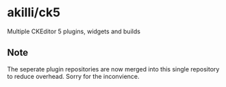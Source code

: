 # akilli/ck5

Multiple CKEditor 5 plugins, widgets and builds

## Note

The seperate plugin repositories are now merged into this single repository to reduce overhead. Sorry for the inconvience.
